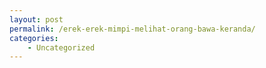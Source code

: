 ```yaml
---
layout: post
permalink: /erek-erek-mimpi-melihat-orang-bawa-keranda/
categories:
    - Uncategorized
---
```


